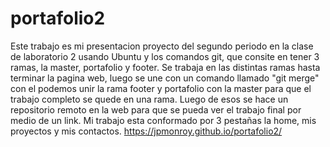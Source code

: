 # portafolio2
Este trabajo es mi presentacion proyecto del segundo periodo en la clase de laboratorio 2 usando Ubuntu y los comandos git, que consite en tener 3 ramas, la master, portafolio y footer. Se trabaja en las distintas ramas hasta terminar la pagina web, luego se une con un comando llamado "git merge" con el podemos unir la rama footer y portafolio con la master para que el trabajo completo se quede en una rama. Luego de esos se hace un repositorio remoto en la web para que se pueda ver el trabajo final por medio de un link. Mi trabajo esta conformado por 3 pestañas la home, mis proyectos y mis contactos. 
https://jpmonroy.github.io/portafolio2/

